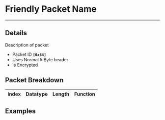 # Friendly Packet Name #

---


## Details ##

Description of packet
  * Packet ID **`[0x64]`**
  * Uses Normal 5 Byte header
  * Is Encrypted

## Packet Breakdown ##
| Index | Datatype | Length | Function |
|:------|:---------|:-------|:---------|

## Examples ##